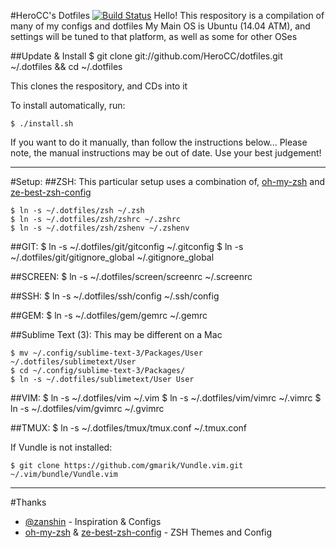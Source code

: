 #HeroCC's Dotfiles [![Build Status](https://travis-ci.org/HeroCC/dotfiles.svg?branch=master)](https://travis-ci.org/HeroCC/dotfiles)
Hello! This respository is a compilation of many of my configs and dotfiles
My Main OS is Ubuntu (14.04 ATM), and settings will be tuned to that platform, as well as some for other OSes

##Update & Install
	$ git clone git://github.com/HeroCC/dotfiles.git ~/.dotfiles && cd ~/.dotfiles

This clones the respository, and CDs into it

To install automatically, run:

	$ ./install.sh

If you want to do it manually, than follow the instructions below...
Please note, the manual instructions may be out of date. Use your best judgement!

---

#Setup:
##ZSH:
This particular setup uses a combination of, [oh-my-zsh](https://github.com/robbyrussell/oh-my-zsh/) and [ze-best-zsh-config](https://github.com/spicycode/ze-best-zsh-config)

	$ ln -s ~/.dotfiles/zsh ~/.zsh
	$ ln -s ~/.dotfiles/zsh/zshrc ~/.zshrc
	$ ln -s ~/.dotfiles/zsh/zshenv ~/.zshenv

##GIT:
	$ ln -s ~/.dotfiles/git/gitconfig ~/.gitconfig
	$ ln -s ~/.dotfiles/git/gitignore_global ~/.gitignore_global

##SCREEN:
	$ ln -s ~/.dotfiles/screen/screenrc ~/.screenrc

##SSH:
	$ ln -s ~/.dotfiles/ssh/config ~/.ssh/config

##GEM:
	$ ln -s ~/.dotfiles/gem/gemrc ~/.gemrc

##Sublime Text (3):
This may be different on a Mac

	$ mv ~/.config/sublime-text-3/Packages/User ~/.dotfiles/sublimetext/User
	$ cd ~/.config/sublime-text-3/Packages/
	$ ln -s ~/.dotfiles/sublimetext/User User

##VIM:
	$ ln -s ~/.dotfiles/vim ~/.vim
	$ ln -s ~/.dotfiles/vim/vimrc ~/.vimrc
	$ ln -s ~/.dotfiles/vim/gvimrc ~/.gvimrc

##TMUX:
  $ ln -s ~/.dotfiles/tmux/tmux.conf ~/.tmux.conf

If Vundle is not installed:

	$ git clone https://github.com/gmarik/Vundle.vim.git ~/.vim/bundle/Vundle.vim

---

#Thanks
- [@zanshin](https://github.com/zanshin/dotfiles) - Inspiration & Configs
- [oh-my-zsh](https://github.com/robbyrussell/oh-my-zsh/) & [ze-best-zsh-config](https://github.com/spicycode/ze-best-zsh-config) - ZSH Themes and Config
